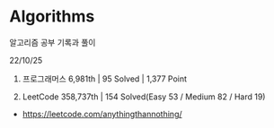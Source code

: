 # Algorithms

알고리즘 공부 기록과 풀이

22/10/25

1. 프로그래머스 6,981th | 95 Solved | 1,377 Point

2. LeetCode 358,737th | 154 Solved(Easy 53 / Medium 82 / Hard 19)
- https://leetcode.com/anythingthannothing/
